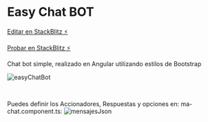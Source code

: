 # Easy Chat BOT

[Editar en StackBlitz ⚡️](https://stackblitz.com/edit/easychatbot?file=src/app/pages/p-chat/p-chat.component.ts)

[Probar en StackBlitz ⚡️](easychatbot.stackblitz.io)

Chat bot simple, realizado en Angular utilizando estilos de Bootstrap

![easyChatBot](https://user-images.githubusercontent.com/44885834/150618499-31089173-9d8e-433e-b47a-3c2803cf8708.png)

<br>

Puedes definir los Accionadores, Respuestas y opciones en: ma-chat.component.ts:
![mensajesJson](https://user-images.githubusercontent.com/44885834/150618746-992a04a6-d9f7-4d38-ac3f-7cf853ede801.png)
